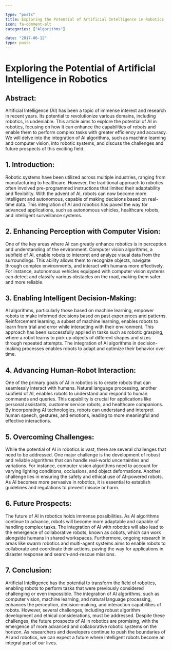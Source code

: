 ```yaml
---

type: "posts"
title: Exploring the Potential of Artificial Intelligence in Robotics
icon: fa-comment-alt
categories: ["Algorithms"]

date: "2017-06-12"
type: posts
---
```





# Exploring the Potential of Artificial Intelligence in Robotics

## Abstract:
Artificial Intelligence (AI) has been a topic of immense interest and research in recent years. Its potential to revolutionize various domains, including robotics, is undeniable. This article aims to explore the potential of AI in robotics, focusing on how it can enhance the capabilities of robots and enable them to perform complex tasks with greater efficiency and accuracy. We will delve into the integration of AI algorithms, such as machine learning and computer vision, into robotic systems, and discuss the challenges and future prospects of this exciting field.

## 1. Introduction:
Robotic systems have been utilized across multiple industries, ranging from manufacturing to healthcare. However, the traditional approach to robotics often involved pre-programmed instructions that limited their adaptability and flexibility. With the advent of AI, robots can now become more intelligent and autonomous, capable of making decisions based on real-time data. This integration of AI and robotics has paved the way for advanced applications, such as autonomous vehicles, healthcare robots, and intelligent surveillance systems.

## 2. Enhancing Perception with Computer Vision:
One of the key areas where AI can greatly enhance robotics is in perception and understanding of the environment. Computer vision algorithms, a subfield of AI, enable robots to interpret and analyze visual data from the surroundings. This ability allows them to recognize objects, navigate through complex environments, and interact with humans more effectively. For instance, autonomous vehicles equipped with computer vision systems can detect and classify various obstacles on the road, making them safer and more reliable.

## 3. Enabling Intelligent Decision-Making:
AI algorithms, particularly those based on machine learning, empower robots to make informed decisions based on past experiences and patterns. Reinforcement learning, a subset of machine learning, enables robots to learn from trial and error while interacting with their environment. This approach has been successfully applied in tasks such as robotic grasping, where a robot learns to pick up objects of different shapes and sizes through repeated attempts. The integration of AI algorithms in decision-making processes enables robots to adapt and optimize their behavior over time.

## 4. Advancing Human-Robot Interaction:
One of the primary goals of AI in robotics is to create robots that can seamlessly interact with humans. Natural language processing, another subfield of AI, enables robots to understand and respond to human commands and queries. This capability is crucial for applications like personal assistants, customer service robots, and healthcare companions. By incorporating AI technologies, robots can understand and interpret human speech, gestures, and emotions, leading to more meaningful and effective interactions.

## 5. Overcoming Challenges:
While the potential of AI in robotics is vast, there are several challenges that need to be addressed. One major challenge is the development of robust and reliable algorithms that can handle real-world uncertainties and variations. For instance, computer vision algorithms need to account for varying lighting conditions, occlusions, and object deformations. Another challenge lies in ensuring the safety and ethical use of AI-powered robots. As AI becomes more pervasive in robotics, it is essential to establish guidelines and regulations to prevent misuse or harm.

## 6. Future Prospects:
The future of AI in robotics holds immense possibilities. As AI algorithms continue to advance, robots will become more adaptable and capable of handling complex tasks. The integration of AI with robotics will also lead to the emergence of collaborative robots, known as cobots, which can work alongside humans in shared workspaces. Furthermore, ongoing research in areas like swarm robotics and multi-agent systems aims to enable robots to collaborate and coordinate their actions, paving the way for applications in disaster response and search-and-rescue missions.

## 7. Conclusion:
Artificial Intelligence has the potential to transform the field of robotics, enabling robots to perform tasks that were previously considered challenging or even impossible. The integration of AI algorithms, such as computer vision, machine learning, and natural language processing, enhances the perception, decision-making, and interaction capabilities of robots. However, several challenges, including robust algorithm development and ethical considerations, must be addressed. Despite these challenges, the future prospects of AI in robotics are promising, with the emergence of more advanced and collaborative robotic systems on the horizon. As researchers and developers continue to push the boundaries of AI and robotics, we can expect a future where intelligent robots become an integral part of our lives.